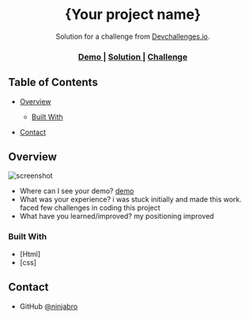 <!-- Please update value in the {}  -->

<h1 align="center">{Your project name}</h1>

<div align="center">
   Solution for a challenge from  <a href="http://devchallenges.io" target="_blank">Devchallenges.io</a>.
</div>

<div align="center">
  <h3>
    <a href="https://{your-demo-link.your-domain}">
      Demo
    </a>
    <span> | </span>
    <a href="https://{your-url-to-the-solution}">
      Solution
    </a>
    <span> | </span>
    <a href="https://devchallenges.io/challenges/hhmesazsqgKXrTkYkt0U">
      Challenge
    </a>
  </h3>
</div>

<!-- TABLE OF CONTENTS -->

## Table of Contents

- [Overview](#overview)

  - [Built With](#built-with)

- [Contact](#contact)

<!-- OVERVIEW -->

## Overview

![screenshot](https://user-images.githubusercontent.com/16707738/92399059-5716eb00-f132-11ea-8b14-bcacdc8ec97b.png)

- Where can I see your demo?
  [demo](https://ninjabro.github.io/my-team-page/)
- What was your experience?
  i was stuck initially and made this work. faced few challenges in coding this project
- What have you learned/improved?
  my positioning improved

### Built With

<!-- This section should list any major frameworks that you built your project using. Here are a few examples.-->

- [Html]
- [css]

## Contact

- GitHub [@ninjabro ]({https://github.com/ninjabro})
